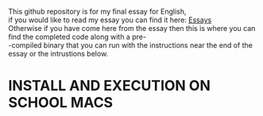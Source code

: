 This github repository is for my final essay for English,<br>
if you would like to read my essay you can find it here: [Essays](https://docs.google.com/document/d/1U7mxr-aWqc0UqXb59ndhJWiF_fvULUDC1RakDTdUeZs/edit?usp=sharing)<br>
Otherwise if you have come here from the essay then this is where you can find the completed code along with a pre-<br>
-compiled binary that you can run with the instructions near the end of the essay or the intrustions below.<br>
<h1>
INSTALL AND EXECUTION ON SCHOOL MACS
</h1>
